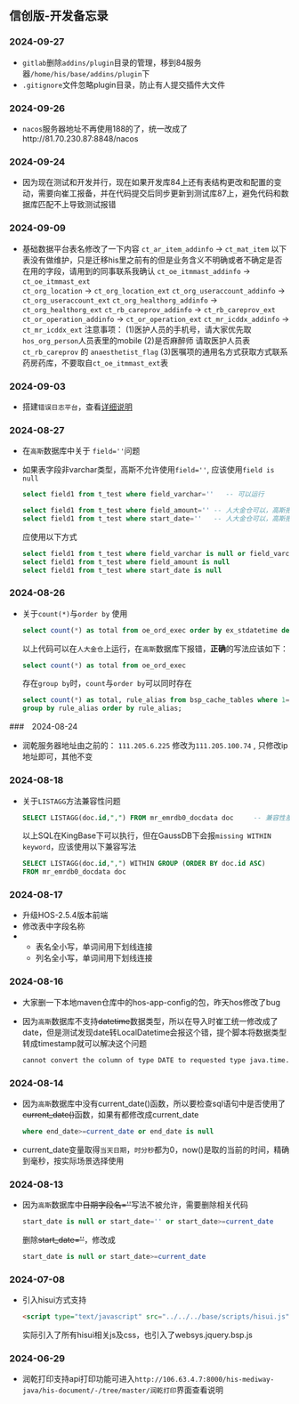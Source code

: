 ## 信创版-开发备忘录

### 2024-09-27

- `gitlab`删除`addins/plugin`目录的管理，移到84服务器`/home/his/base/addins/plugin`下
- `.gitignore`文件忽略plugin目录，防止有人提交插件大文件

### 2024-09-26

- `nacos`服务器地址不再使用188的了，统一改成了http://81.70.230.87:8848/nacos

### 2024-09-24

- 因为现在测试和开发并行，现在如果开发库84上还有表结构更改和配置的变动，需要向崔工报备，并在代码提交后同步更新到测试库87上，避免代码和数据库匹配不上导致测试报错

### 2024-09-09

- 基础数据平台表名修改了一下内容
  `ct_ar_item_addinfo` -> `ct_mat_item`
  以下表没有做维护，只是迁移his里之前有的但是业务含义不明确或者不确定是否在用的字段，请用到的同事联系我确认
  `ct_oe_itmmast_addinfo` -> `ct_oe_itmmast_ext`  
  `ct_org_location` -> `ct_org_location_ext`
  `ct_org_useraccount_addinfo` -> `ct_org_useraccount_ext`
  `ct_org_healthorg_addinfo` -> `ct_org_healthorg_ext`
  `ct_rb_careprov_addinfo` -> `ct_rb_careprov_ext`
  `ct_or_operation_addinfo` -> `ct_or_operation_ext`
  `ct_mr_icddx_addinfo` -> `ct_mr_icddx_ext`
  注意事项：
  (1)医护人员的手机号，请大家优先取`hos_org_person`人员表里的mobile
  (2)是否麻醉师  请取医护人员表`ct_rb_careprov` 的 `anaesthetist_flag`
  (3)医嘱项的通用名方式获取方式联系药房药库，不要取自`ct_oe_itmmast_ext`表

### 2024-09-03

- 搭建`错误日志平台`，查看[详细说明](https://106.63.4.7:8000/his-mediway-java/his-document/-/blob/master/%E6%97%A5%E5%BF%97%E5%B9%B3%E5%8F%B0/readme.md)

### 2024-08-27

- 在`高斯`数据库中关于 `field=''`问题

- 如果表字段非varchar类型，高斯不允许使用`field=''`, 应该使用`field is null`

  ```sql
  select field1 from t_test where field_varchar=''   -- 可以运行
  ```

  ```sql
  select field1 from t_test where field_amount='' -- 人大金仓可以，高斯报错 field_amount为int类型
  select field1 from t_test where start_date=''   -- 人大金仓可以，高斯报错 start_date为date类型
  ```
  应使用以下方式
  ```sql
  select field1 from t_test where field_varchar is null or field_varchar=''
  select field1 from t_test where field_amount is null
  select field1 from t_test where start_date is null
  ```
  
  

### 2024-08-26

- 关于`count(*)`与`order by` 使用

  ```sql
  select count(*) as total from oe_ord_exec order by ex_stdatetime desc  -- 兼容性差
  ```

  以上代码可以在`人大金仓`上运行，在`高斯`数据库下报错，**正确**的写法应该如下：

  ```sql
  select count(*) as total from oe_ord_exec
  ```
  存在`group by`时，`count`与`order by`可以同时存在

  ```sql
  select count(*) as total, rule_alias from bsp_cache_tables where 1=1
  group by rule_alias order by rule_alias;
  ```
  



###　2024-08-24

- 润乾服务器地址由之前的： `111.205.6.225` 修改为`111.205.100.74` , 只修改ip地址即可，其他不变



### 2024-08-18

- 关于`LISTAGG`方法兼容性问题

  ```sql
  SELECT LISTAGG(doc.id,",") FROM mr_emrdb0_docdata doc     -- 兼容性差
  ```
  
  以上SQL在KingBase下可以执行，但在GaussDB下会报`missing WITHIN keyword`，应该使用以下兼容写法
  
  ```sql
  SELECT LISTAGG(doc.id,",") WITHIN GROUP (ORDER BY doc.id ASC)
  FROM mr_emrdb0_docdata doc
  ```

### 2024-08-17

- 升级HOS-2.5.4版本前端
- 修改表中字段名称
- - 表名全小写，单词间用下划线连接
  - 列名全小写，单词间用下划线连接

### 2024-08-16

- 大家删一下本地maven仓库中的hos-app-config的包，昨天hos修改了bug

- 因为`高斯`数据库不支持~~datetime~~数据类型，所以在导入时崔工统一修改成了date，但是测试发现date转LocalDatetime会报这个错，提个脚本将数据类型转成timestamp就可以解决这个问题

  ```cmd
  cannot convert the column of type DATE to requested type java.time.LocalDateTime
  ```

### 2024-08-14

- 因为`高斯`数据库中没有current_date()函数，所以要检查sql语句中是否使用了~~current_date()~~函数，如果有都修改成current_date

  ```sql
  where end_date>=current_date or end_date is null
  ```

  

- current_date变量取得`当天日期`，`时分秒`都为0，now()是取的当前的时间，精确到毫秒，按实际场景选择使用

### 2024-08-13

- 因为`高斯`数据库中~~日期字段名=''~~写法不被允许，需要删除相关代码

  ```sql
  start_date is null or start_date='' or start_date>=current_date    -- start_date=''兼容性差
  ```

  删除~~start_date=''~~，修改成

  ```sql
  start_date is null or start_date>=current_date
  ```

### 2024-07-08

- 引入hisui方式支持

  ```html
  <script type="text/javascript" src="../../../base/scripts/hisui.js"></script>
  ```

  实际引入了所有hisui相关js及css，也引入了websys.jquery.bsp.js

### 2024-06-29

- 润乾打印支持api打印功能可进入`http://106.63.4.7:8000/his-mediway-java/his-document/-/tree/master/润乾打印`界面查看说明